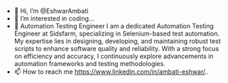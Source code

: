 - 👋 Hi, I’m @EshwarAmbati
- 👀 I’m interested in coding...
- 💞️ Automation Testing Engineer
I am a dedicated Automation Testing Engineer at Sidsfarm, specializing in Selenium-based test automation. My expertise lies in designing, developing, and maintaining robust test scripts to enhance software quality and reliability. With a strong focus on efficiency and accuracy, I continuously explore advancements in automation frameworks and testing methodologies.
- 📫 How to reach me https://www.linkedin.com/in/ambati-eshwar/..

<!---
EshwarAmbati/EshwarAmbati is a ✨ special ✨ repository because its `README.md` (this file) appears on your GitHub profile.
You can click the Preview link to take a look at your changes.
--->
